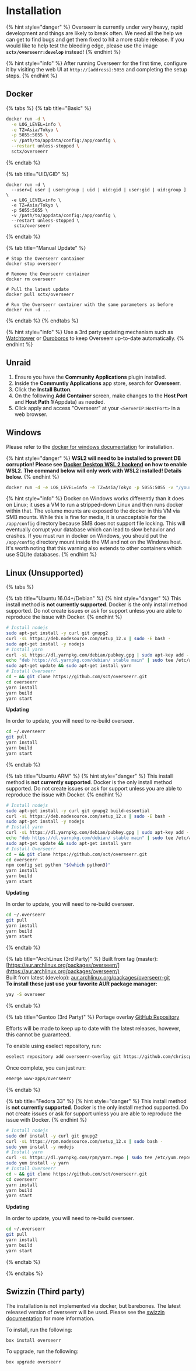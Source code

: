 # Installation

{% hint style="danger" %}
Overseerr is currently under very heavy, rapid development and things are likely to break often. We need all the help we can get to find bugs and get them fixed to hit a more stable release. If you would like to help test the bleeding edge, please use the image **`sctx/overseerr:develop`** instead!
{% endhint %}

{% hint style="info" %}
After running Overseerr for the first time, configure it by visiting the web UI at `http://[address]:5055` and completing the setup steps.
{% endhint %}

## Docker

{% tabs %}
{% tab title="Basic" %}
```bash
docker run -d \
  -e LOG_LEVEL=info \
  -e TZ=Asia/Tokyo \
  -p 5055:5055 \
  -v /path/to/appdata/config:/app/config \
  --restart unless-stopped \
  sctx/overseerr
```
{% endtab %}

{% tab title="UID/GID" %}
```text
docker run -d \
  --user=[ user | user:group | uid | uid:gid | user:gid | uid:group ] \
  -e LOG_LEVEL=info \
  -e TZ=Asia/Tokyo \
  -p 5055:5055 \
  -v /path/to/appdata/config:/app/config \
  --restart unless-stopped \
   sctx/overseerr
```
{% endtab %}

{% tab title="Manual Update" %}
```text
# Stop the Overseerr container
docker stop overseerr

# Remove the Overseerr container
docker rm overseerr

# Pull the latest update
docker pull sctx/overseerr

# Run the Overseerr container with the same parameters as before
docker run -d ...
```
{% endtab %}
{% endtabs %}

{% hint style="info" %}
Use a 3rd party updating mechanism such as [Watchtower](https://github.com/containrrr/watchtower) or [Ouroboros](https://github.com/pyouroboros/ouroboros) to keep Overseerr up-to-date automatically.
{% endhint %}

## Unraid

1. Ensure you have the **Community Applications** plugin installed.
2. Inside the **Communtiy Applications** app store, search for **Overseerr**.
3. Click the **Install Button**.
4. On the following **Add Container** screen, make changes to the **Host Port** and **Host Path 1**\(Appdata\) as needed.
5. Click apply and access "Overseerr" at your `<ServerIP:HostPort>` in a web browser.

## Windows

Please refer to the [docker for windows documentation](https://docs.docker.com/docker-for-windows/) for installation.

{% hint style="danger" %}
**WSL2 will need to be installed to prevent DB corruption! Please see** [**Docker Desktop WSL 2 backend**](https://docs.docker.com/docker-for-windows/wsl/) **on how to enable WSL2. The command below will only work with WSL2 installed! Details below.**
{% endhint %}

```bash
docker run -d -e LOG_LEVEL=info -e TZ=Asia/Tokyo -p 5055:5055 -v "/your/path/here:/app/config" --restart unless-stopped sctx/overseerr
```

{% hint style="info" %}
Docker on Windows works differently than it does on Linux; it uses a VM to run a stripped-down Linux and then runs docker within that. The volume mounts are exposed to the docker in this VM via SMB mounts. While this is fine for media, it is unacceptable for the `/app/config` directory because SMB does not support file locking. This will eventually corrupt your database which can lead to slow behavior and crashes. If you must run in docker on Windows, you should put the `/app/config` directory mount inside the VM and not on the Windows host. It's worth noting that this warning also extends to other containers which use SQLite databases.
{% endhint %}

## Linux \(Unsupported\)
{% tabs %}

{% tab title="Ubuntu 16.04+/Debian" %}
{% hint style="danger" %}
This install method is **not currently supported**. Docker is the only install method supported. Do not create issues or ask for support unless you are able to reproduce the issue with Docker.
{% endhint %}

```bash
# Install nodejs
sudo apt-get install -y curl git gnupg2
curl -sL https://deb.nodesource.com/setup_12.x | sudo -E bash -
sudo apt-get install -y nodejs
# Install yarn
curl -sL https://dl.yarnpkg.com/debian/pubkey.gpg | sudo apt-key add -
echo "deb https://dl.yarnpkg.com/debian/ stable main" | sudo tee /etc/apt/sources.list.d/yarn.list
sudo apt-get update && sudo apt-get install yarn
# Install Overseerr
cd ~ && git clone https://github.com/sct/overseerr.git
cd overseerr
yarn install
yarn build
yarn start
```

**Updating**

In order to update, you will need to re-build overseer.
```bash
cd ~/.overseerr
git pull
yarn install
yarn build
yarn start
```
{% endtab %}

{% tab title="Ubuntu ARM" %}
{% hint style="danger" %}
This install method is **not currently supported**. Docker is the only install method supported. Do not create issues or ask for support unless you are able to reproduce the issue with Docker.
{% endhint %}

```bash
# Install nodejs
sudo apt-get install -y curl git gnupg2 build-essential
curl -sL https://deb.nodesource.com/setup_12.x | sudo -E bash -
sudo apt-get install -y nodejs
# Install yarn
curl -sL https://dl.yarnpkg.com/debian/pubkey.gpg | sudo apt-key add -
echo "deb https://dl.yarnpkg.com/debian/ stable main" | sudo tee /etc/apt/sources.list.d/yarn.list
sudo apt-get update && sudo apt-get install yarn
# Install Overseerr
cd ~ && git clone https://github.com/sct/overseerr.git
cd overseerr
npm config set python "$(which python3)"
yarn install
yarn build
yarn start
```

**Updating**

In order to update, you will need to re-build overseer.
```bash
cd ~/.overseerr
git pull
yarn install
yarn build
yarn start
```
{% endtab %}

{% tab title="ArchLinux \(3rd Party\)" %}
Built from tag \(master\): [https://aur.archlinux.org/packages/overseerr/](https://aur.archlinux.org/packages/overseerr/)  
Built from latest \(develop\): [aur.archlinux.org/packages/overseerr-git](https://aur.archlinux.org/packages/overseerr-git/)  
**To install these just use your favorite AUR package manager:**

```bash
yay -S overseer
```
{% endtab %}

{% tab title="Gentoo \(3rd Party\)" %}
Portage overlay [GitHub Repository](https://github.com/chriscpritchard/overseerr-overlay)

Efforts will be made to keep up to date with the latest releases, however, this cannot be guaranteed.

To enable using eselect repository, run:
```bash
eselect repository add overseerr-overlay git https://github.com/chriscpritchard/overseerr-overlay.git
```

Once complete, you can just run:
```bash
emerge www-apps/overseerr
```
{% endtab %}

{% tab title="Fedora 33" %}
{% hint style="danger" %}
This install method is **not currently supported**. Docker is the only install method supported. Do not create issues or ask for support unless you are able to reproduce the issue with Docker.
{% endhint %}

```bash
# Install nodejs
sudo dnf install -y curl git gnupg2
curl -sL https://rpm.nodesource.com/setup_12.x | sudo bash -
sudo yum install -y nodejs
# Install yarn
curl -sL https://dl.yarnpkg.com/rpm/yarn.repo | sudo tee /etc/yum.repos.d/yarn.repo
sudo yum install -y yarn
# Install Overseerr
cd ~ && git clone https://github.com/sct/overseerr.git
cd overseerr
yarn install
yarn build
yarn start
```

**Updating**

In order to update, you will need to re-build overseer.
```bash
cd ~/.overseerr
git pull
yarn install
yarn build
yarn start
```
{% endtab %}

{% endtabs %}

## Swizzin \(Third party\)
The installation is not implemented via docker, but barebones. The latest released version of overseerr will be used.
Please see the [swizzin documentation](https://swizzin.ltd/applications/overseerr) for more information.

To install, run the following:
```bash
box install overseerr
```

To upgrade, run the following:
```bash
box upgrade overseerr
```
